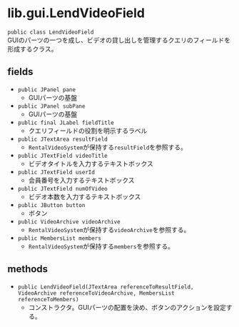# lib.gui.LendVideoField
`public class LendVideoField`  
GUIのパーツの一つを成し、ビデオの貸し出しを管理するクエリのフィールドを形成するクラス。

## fields
- `public JPanel pane`
  - GUIパーツの基盤
- `public JPanel subPane`
  - GUIパーツの基盤
- `public final JLabel fieldTitle`
  - クエリフィールドの役割を明示するラベル
- `public JTextArea resultField`
  - `RentalVideoSystem`が保持する`resultField`を参照する。
- `public JTextField videoTitle`
  - ビデオタイトルを入力するテキストボックス
- `public JTextField userId`
  - 会員番号を入力するテキストボックス
- `public JTextField numOfVideo`
  - ビデオ本数を入力するテキストボックス
- `public JButton button`
  - ボタン
- `public VideoArchive videoArchive`
  - `RentalVideoSystem`が保持する`videoArchive`を参照する。
- `public MembersList members`
  - `RentalVideoSystem`が保持する`members`を参照する。

## methods
- `public LendVideoField(JTextArea referenceToResultField, VideoArchive referenceToVideoArchive, MembersList referenceToMembers)`
  - コンストラクタ。GUIパーツの配置を決め、ボタンのアクションを設定する。
